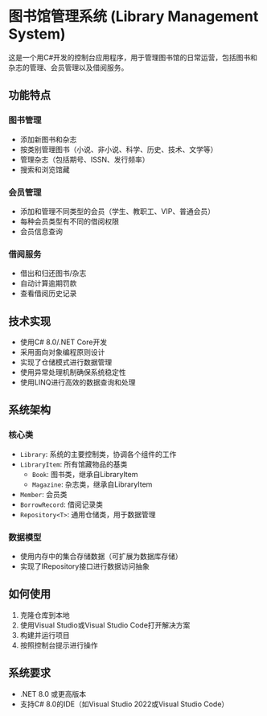 # 图书馆管理系统 (Library Management System)

这是一个用C#开发的控制台应用程序，用于管理图书馆的日常运营，包括图书和杂志的管理、会员管理以及借阅服务。

## 功能特点

### 图书管理
- 添加新图书和杂志
- 按类别管理图书（小说、非小说、科学、历史、技术、文学等）
- 管理杂志（包括期号、ISSN、发行频率）
- 搜索和浏览馆藏

### 会员管理
- 添加和管理不同类型的会员（学生、教职工、VIP、普通会员）
- 每种会员类型有不同的借阅权限
- 会员信息查询

### 借阅服务
- 借出和归还图书/杂志
- 自动计算逾期罚款
- 查看借阅历史记录

## 技术实现

- 使用C# 8.0/.NET Core开发
- 采用面向对象编程原则设计
- 实现了仓储模式进行数据管理
- 使用异常处理机制确保系统稳定性
- 使用LINQ进行高效的数据查询和处理

## 系统架构

### 核心类
- `Library`: 系统的主要控制类，协调各个组件的工作
- `LibraryItem`: 所有馆藏物品的基类
  - `Book`: 图书类，继承自LibraryItem
  - `Magazine`: 杂志类，继承自LibraryItem
- `Member`: 会员类
- `BorrowRecord`: 借阅记录类
- `Repository<T>`: 通用仓储类，用于数据管理

### 数据模型
- 使用内存中的集合存储数据（可扩展为数据库存储）
- 实现了IRepository接口进行数据访问抽象

## 如何使用

1. 克隆仓库到本地
2. 使用Visual Studio或Visual Studio Code打开解决方案
3. 构建并运行项目
4. 按照控制台提示进行操作

## 系统要求

- .NET 8.0 或更高版本
- 支持C# 8.0的IDE（如Visual Studio 2022或Visual Studio Code）


